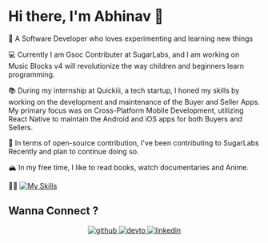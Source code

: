 # Hi there, I'm Abhinav 👋

🚀 A Software Developer who loves experimenting and learning new things

💻 Currently I am Gsoc Contributer at SugarLabs, and I am working on Music Blocks v4 will revolutionize the way children and beginners learn programming.

📚 During my internship at Quickiii, a tech startup, I honed my skills by working on the development and maintenance of the Buyer and Seller Apps. My primary focus was on Cross-Platform Mobile Development, utilizing React Native to maintain the Android and iOS apps for both Buyers and Sellers.

🚀 In terms of open-source contribution, I've been contributing to SugarLabs Recently and plan to continue doing so.

🏔 In my free time, I like to read books, watch documentaries and Anime. 

💪🏽 [![My Skills](https://skillicons.dev/icons?i=ts,js,react,nextjs,react,nodejs,express,mongodb,graphql,tailwind,html,css,c,cpp,java,git,aws,gcp,firebase,docker&perline=10)]()



## Wanna Connect ?  
<div align="center">
<a href="https://github.com/ABHINAV-JHA-27" target="_blank">
<img src=https://img.shields.io/badge/github-%2324292e.svg?&style=for-the-badge&logo=github&logoColor=white alt=github style="margin-bottom: 5px;" />
</a>
<a href="https://dev.to/abhinavjha27" target="_blank">
<img src=https://img.shields.io/badge/dev.to-%2308090A.svg?&style=for-the-badge&logo=dev.to&logoColor=white alt=devto style="margin-bottom: 5px;" />
</a>
<a href="https://linkedin.com/in/abhinavjha27" target="_blank">
<img src=https://img.shields.io/badge/linkedin-%231E77B5.svg?&style=for-the-badge&logo=linkedin&logoColor=white alt=linkedin style="margin-bottom: 5px;" />
</a>  
</div>  
